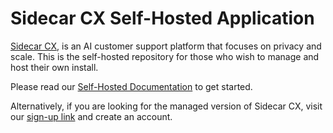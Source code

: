 # Sidecar CX Self-Hosted Application

[Sidecar CX](https://www.sidecacx.com?ref=gh), is an AI customer support platform that focuses on privacy and scale. This is
the self-hosted repository for those who wish to manage and host their own install.

Please read our [Self-Hosted Documentation](http://www.sidecarcx.com/help/self-hosted/overview/overview?ref=gh) to get started.

Alternatively, if you are looking for the managed version of Sidecar CX, visit
our [sign-up link](https://app.sidecarcx.com/sign-up?ref=gh) and create an account.